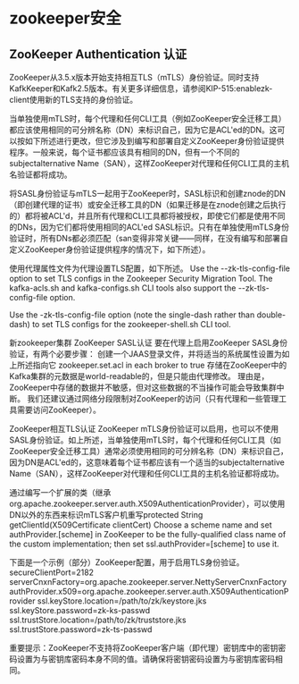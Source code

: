# zookeeper安全
## ZooKeeper Authentication 认证

ZooKeeper从3.5.x版本开始支持相互TLS（mTLS）身份验证。同时支持KafkKeeper和Kafk2.5版本。有关更多详细信息，请参阅KIP-515:enablezk-client使用新的TLS支持的身份验证。

当单独使用mTLS时，每个代理和任何CLI工具（例如ZooKeeper安全迁移工具）都应该使用相同的可分辨名称（DN）来标识自己，因为它是ACL'ed的DN。这可以按如下所述进行更改，但它涉及到编写和部署自定义ZooKeeper身份验证提供程序。一般来说，每个证书都应该具有相同的DN，但有一个不同的subjectalternative Name（SAN），这样ZooKeeper对代理和任何CLI工具的主机名验证都将成功。

将SASL身份验证与mTLS一起用于ZooKeeper时，SASL标识和创建znode的DN（即创建代理的证书）或安全迁移工具的DN（如果迁移是在znode创建之后执行的）都将被ACL'd，并且所有代理和CLI工具都将被授权，即使它们都是使用不同的DNs，因为它们都将使用相同的ACL'ed SASL标识。只有在单独使用mTLS身份验证时，所有DNs都必须匹配（san变得非常关键——同样，在没有编写和部署自定义ZooKeeper身份验证提供程序的情况下，如下所述）。

使用代理属性文件为代理设置TLS配置，如下所述。
Use the --zk-tls-config-file <file> option to set TLS configs in the Zookeeper Security Migration Tool. The kafka-acls.sh and kafka-configs.sh CLI tools also support the --zk-tls-config-file <file> option.

Use the -zk-tls-config-file <file> option (note the single-dash rather than double-dash) to set TLS configs for the zookeeper-shell.sh CLI tool.

新zookeeper集群
ZooKeeper SASL认证
要在代理上启用ZooKeeper SASL身份验证，有两个必要步骤：
创建一个JAAS登录文件，并将适当的系统属性设置为如上所述指向它
zookeeper.set.acl in each broker to true
存储在ZooKeeper中的Kafka集群的元数据是world-readable的，但是只能由代理修改。
理由是，ZooKeeper中存储的数据并不敏感，但对这些数据的不当操作可能会导致集群中断。
我们还建议通过网络分段限制对ZooKeeper的访问（只有代理和一些管理工具需要访问ZooKeeper）。

ZooKeeper相互TLS认证
ZooKeeper mTLS身份验证可以启用，也可以不使用SASL身份验证。如上所述，当单独使用mTLS时，每个代理和任何CLI工具（如ZooKeeper安全迁移工具）通常必须使用相同的可分辨名称（DN）来标识自己，因为DN是ACL'ed的，这意味着每个证书都应该有一个适当的subjectalternative Name（SAN），这样ZooKeeper对代理和任何CLI工具的主机名验证都将成功。

通过编写一个扩展的类（继承org.apache.zookeeper.server.auth.X509AuthenticationProvider），可以使用DN以外的东西来标识mTLS客户机重写protected String getClientId(X509Certificate clientCert)
Choose a scheme name and set authProvider.[scheme] in ZooKeeper to be the fully-qualified class name of the custom implementation; then set ssl.authProvider=[scheme] to use it.

下面是一个示例（部分）ZooKeeper配置，用于启用TLS身份验证。
secureClientPort=2182
serverCnxnFactory=org.apache.zookeeper.server.NettyServerCnxnFactory
authProvider.x509=org.apache.zookeeper.server.auth.X509AuthenticationProvider
ssl.keyStore.location=/path/to/zk/keystore.jks
ssl.keyStore.password=zk-ks-passwd
ssl.trustStore.location=/path/to/zk/truststore.jks
ssl.trustStore.password=zk-ts-passwd

重要提示：ZooKeeper不支持将ZooKeeper客户端（即代理）密钥库中的密钥密码设置为与密钥库密码本身不同的值。请确保将密钥密码设置为与密钥库密码相同。
